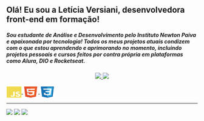 ## Olá! Eu sou a Letícia Versiani, desenvolvedora front-end em formação!

##### Sou estudante de Análise e Desenvolvimento pelo Instituto Newton Paiva e apaixonada por tecnologia! Todos os meus projetos atuais condizem com o que estou aprendendo e aprimorando no momento, incluindo projetos pessoais e cursos feitos por contra própria em plataformas como Alura, DIO e Rocketseat.

<div align="center">
  <a href="https://github.com/lversiani">
  <img height="180em" src="https://github-readme-stats.vercel.app/api?username=lversiani&show_icons=true&theme=radical&include_all_commits=true&count_private=true"/>
  <img height="180em" src="https://github-readme-stats.vercel.app/api/top-langs/?username=lversiani&layout=compact&langs_count=7&theme=radical"/>
</div>

  <div style="display: inline_block"><br>
  <img align="center" alt="Leticia-Js" height="30" width="40" src="https://raw.githubusercontent.com/devicons/devicon/master/icons/javascript/javascript-plain.svg">
  <img align="center" alt="Leticia-HTML" height="30" width="40" src="https://raw.githubusercontent.com/devicons/devicon/master/icons/html5/html5-original.svg">
  <img align="center" alt="Leticia-CSS" height="30" width="40" src="https://raw.githubusercontent.com/devicons/devicon/master/icons/css3/css3-original.svg">
</div>
  
  ______________
 <div> 
  <a href="https://instagram.com/_leticiaversiani" target="_blank"><img src="https://img.shields.io/badge/-Instagram-%23E4405F?style=for-the-badge&logo=instagram&logoColor=white" target="_blank"></a>
  <a href = "mailto:letscdv@gmail.com"><img src="https://img.shields.io/badge/-Gmail-%23333?style=for-the-badge&logo=gmail&logoColor=white" target="_blank"></a>
  <a href="https://www.linkedin.com/in/let%C3%ADcia-versiani-8a9740162/" target="_blank"><img src="https://img.shields.io/badge/-LinkedIn-%230077B5?style=for-the-badge&logo=linkedin&logoColor=white" target="_blank"></a> 

</div>
